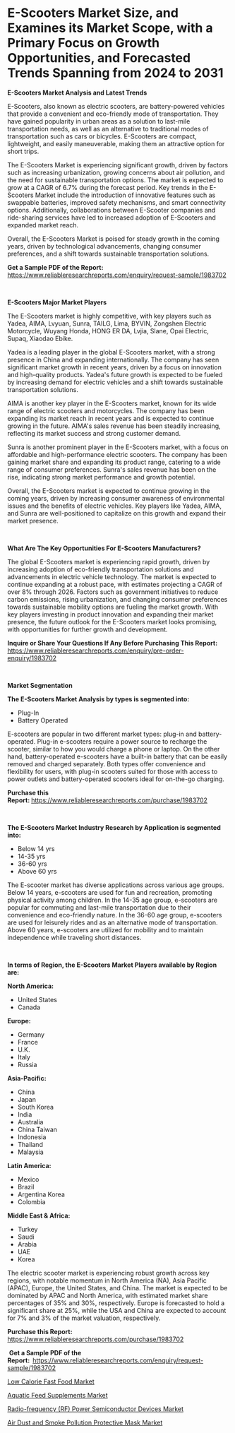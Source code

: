 <p><h1>E-Scooters Market Size, and Examines its Market Scope, with a Primary Focus on Growth Opportunities, and Forecasted Trends Spanning from 2024 to 2031</h1></p><p><strong>E-Scooters Market Analysis and Latest Trends</strong></p>
<p><p>E-Scooters, also known as electric scooters, are battery-powered vehicles that provide a convenient and eco-friendly mode of transportation. They have gained popularity in urban areas as a solution to last-mile transportation needs, as well as an alternative to traditional modes of transportation such as cars or bicycles. E-Scooters are compact, lightweight, and easily maneuverable, making them an attractive option for short trips.</p><p>The E-Scooters Market is experiencing significant growth, driven by factors such as increasing urbanization, growing concerns about air pollution, and the need for sustainable transportation options. The market is expected to grow at a CAGR of 6.7% during the forecast period. Key trends in the E-Scooters Market include the introduction of innovative features such as swappable batteries, improved safety mechanisms, and smart connectivity options. Additionally, collaborations between E-Scooter companies and ride-sharing services have led to increased adoption of E-Scooters and expanded market reach.</p><p>Overall, the E-Scooters Market is poised for steady growth in the coming years, driven by technological advancements, changing consumer preferences, and a shift towards sustainable transportation solutions.</p></p>
<p><strong>Get a Sample PDF of the Report:&nbsp;</strong> <a href="https://www.reliableresearchreports.com/enquiry/request-sample/1983702">https://www.reliableresearchreports.com/enquiry/request-sample/1983702</a></p>
<p>&nbsp;</p>
<p><strong>E-Scooters Major Market Players</strong></p>
<p><p>The E-Scooters market is highly competitive, with key players such as Yadea, AIMA, Lvyuan, Sunra, TAILG, Lima, BYVIN, Zongshen Electric Motorcycle, Wuyang Honda, HONG ER DA, Lvjia, Slane, Opai Electric, Supaq, Xiaodao Ebike. </p><p>Yadea is a leading player in the global E-Scooters market, with a strong presence in China and expanding internationally. The company has seen significant market growth in recent years, driven by a focus on innovation and high-quality products. Yadea's future growth is expected to be fueled by increasing demand for electric vehicles and a shift towards sustainable transportation solutions.</p><p>AIMA is another key player in the E-Scooters market, known for its wide range of electric scooters and motorcycles. The company has been expanding its market reach in recent years and is expected to continue growing in the future. AIMA's sales revenue has been steadily increasing, reflecting its market success and strong customer demand.</p><p>Sunra is another prominent player in the E-Scooters market, with a focus on affordable and high-performance electric scooters. The company has been gaining market share and expanding its product range, catering to a wide range of consumer preferences. Sunra's sales revenue has been on the rise, indicating strong market performance and growth potential.</p><p>Overall, the E-Scooters market is expected to continue growing in the coming years, driven by increasing consumer awareness of environmental issues and the benefits of electric vehicles. Key players like Yadea, AIMA, and Sunra are well-positioned to capitalize on this growth and expand their market presence.</p></p>
<p>&nbsp;</p>
<p><strong>What Are The Key Opportunities For E-Scooters Manufacturers?</strong></p>
<p><p>The global E-Scooters market is experiencing rapid growth, driven by increasing adoption of eco-friendly transportation solutions and advancements in electric vehicle technology. The market is expected to continue expanding at a robust pace, with estimates projecting a CAGR of over 8% through 2026. Factors such as government initiatives to reduce carbon emissions, rising urbanization, and changing consumer preferences towards sustainable mobility options are fueling the market growth. With key players investing in product innovation and expanding their market presence, the future outlook for the E-Scooters market looks promising, with opportunities for further growth and development.</p></p>
<p><strong>Inquire or Share Your Questions If Any Before Purchasing This Report:</strong> <a href="https://www.reliableresearchreports.com/enquiry/pre-order-enquiry/1983702">https://www.reliableresearchreports.com/enquiry/pre-order-enquiry/1983702</a></p>
<p>&nbsp;</p>
<p><strong>Market Segmentation</strong></p>
<p><strong>The E-Scooters Market Analysis by types is segmented into:</strong></p>
<p><ul><li>Plug-In</li><li>Battery Operated</li></ul></p>
<p><p>E-scooters are popular in two different market types: plug-in and battery-operated. Plug-in e-scooters require a power source to recharge the scooter, similar to how you would charge a phone or laptop. On the other hand, battery-operated e-scooters have a built-in battery that can be easily removed and charged separately. Both types offer convenience and flexibility for users, with plug-in scooters suited for those with access to power outlets and battery-operated scooters ideal for on-the-go charging.</p></p>
<p><strong>Purchase this Report:&nbsp;</strong><a href="https://www.reliableresearchreports.com/purchase/1983702">https://www.reliableresearchreports.com/purchase/1983702</a></p>
<p>&nbsp;</p>
<p><strong>The E-Scooters Market Industry Research by Application is segmented into:</strong></p>
<p><ul><li>Below 14 yrs</li><li>14-35 yrs</li><li>36-60 yrs</li><li>Above 60 yrs</li></ul></p>
<p><p>The E-scooter market has diverse applications across various age groups. Below 14 years, e-scooters are used for fun and recreation, promoting physical activity among children. In the 14-35 age group, e-scooters are popular for commuting and last-mile transportation due to their convenience and eco-friendly nature. In the 36-60 age group, e-scooters are used for leisurely rides and as an alternative mode of transportation. Above 60 years, e-scooters are utilized for mobility and to maintain independence while traveling short distances.</p></p>
<p>&nbsp;</p>
<p><strong>In terms of Region, the E-Scooters Market Players available by Region are:</strong></p>
<p>
    <p> <strong> North America: </strong>
        <ul>
            <li>United States</li>
            <li>Canada</li>
        </ul>
        </p> 
    <p> <strong> Europe: </strong>
        <ul>
            <li>Germany</li>
            <li>France</li>
            <li>U.K.</li>
            <li>Italy</li>
            <li>Russia</li>
        </ul>
        </p> 
    <p> <strong> Asia-Pacific: </strong>
        <ul>
            <li>China</li>
            <li>Japan</li>
            <li>South Korea</li>
            <li>India</li>
            <li>Australia</li>
            <li>China Taiwan</li>
            <li>Indonesia</li>
            <li>Thailand</li>
            <li>Malaysia</li>
        </ul>
        </p> 
    <p> <strong> Latin America: </strong>
        <ul>
            <li>Mexico</li>
            <li>Brazil</li>
            <li>Argentina Korea</li>
            <li>Colombia</li>
        </ul>
        </p> 
    <p> <strong> Middle East & Africa: </strong>
        <ul>
            <li>Turkey</li>
            <li>Saudi</li>
            <li>Arabia</li>
            <li>UAE</li>
            <li>Korea</li>
        </ul>
    </p>
    </p>
<p><p>The electric scooter market is experiencing robust growth across key regions, with notable momentum in North America (NA), Asia Pacific (APAC), Europe, the United States, and China. The market is expected to be dominated by APAC and North America, with estimated market share percentages of 35% and 30%, respectively. Europe is forecasted to hold a significant share at 25%, while the USA and China are expected to account for 7% and 3% of the market valuation, respectively.</p></p>
<p><strong>Purchase this Report: </strong><a href="https://www.reliableresearchreports.com/purchase/1983702">https://www.reliableresearchreports.com/purchase/1983702</a></p>
<p>&nbsp;<strong>Get a Sample PDF of the Report:&nbsp;&nbsp;</strong><a href="https://www.reliableresearchreports.com/enquiry/request-sample/1983702">https://www.reliableresearchreports.com/enquiry/request-sample/1983702</a></p>
<p><strong></strong></p>
<p><p><a href="https://view.publitas.com/reportprime-1/low-calorie-fast-food-market-dynamics-2023-2030-also-about-its-market-trends-projections-and-opportunities/">Low Calorie Fast Food Market</a></p><p><a href="https://funky-papaya-cf4.notion.site/Aquatic-Feed-Supplements-Market-Size-and-Growth-Market-Segmentation-Regional-and-Country-Breakdown-0c3955de13894124af504a009c95f70e">Aquatic Feed Supplements Market</a></p><p><a href="https://view.publitas.com/reportprime-1/radio-frequency-rf-power-semiconductor-devices-market-size-and-examines-its-market-scope-with-a-primary-focus-on-growth-opportunities-and-forecasted-trends-spanning-from-2023-to-2030/">Radio-frequency (RF) Power Semiconductor Devices Market</a></p><p><a href="https://view.publitas.com/reportprime-1/air-dust-and-smoke-pollution-protective-mask-market-size-2023-2030-global-industrial-analysis-key-geographical-regions-market-share-top-key-players-product-types-and-forecast-research-report/">Air Dust and Smoke Pollution Protective Mask Market</a></p></p>